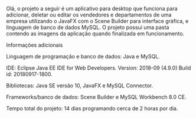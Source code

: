 Olá, o projeto a seguir é um aplicativo para desktop que funciona para adicionar, deletar ou editar os vendedores e departamentos de uma 
empresa utilizando o JavaFX com o Scene Builder para interface gráfica, e linguagem de banco de dados MySQL. O projeto possui uma pasta 
contendo as imagens da aplicação quando finalizada em funcionamento.

Informações adicionais

Linguagem de programação e banco de dados:
Java e MySQL.

IDE:
Eclipse Java EE IDE for Web Developers. Version: 2018-09 (4.9.0) Build id: 20180917-1800.

Bibliotecas:
Java SE versão 10, JavaFX e MySQL Connector.

Frameworks/banco de dados:
Scene Builder e MySQL Workbench 8.0 CE.

Tempo total do projeto:
14 dias programando cerca de 2 horas por dia.
